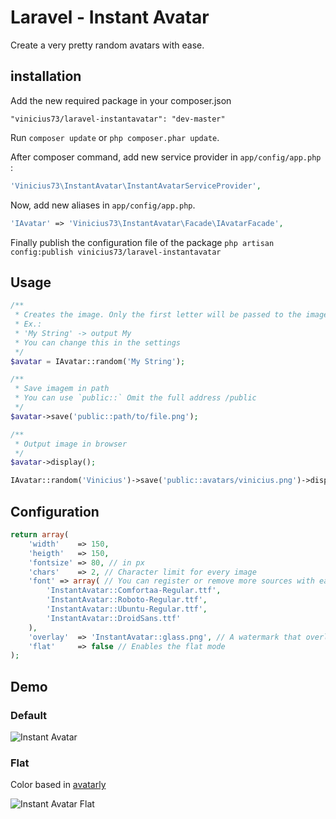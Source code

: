 Laravel - Instant Avatar
========================

Create a very pretty random avatars with ease.

## installation

Add the new required package in your composer.json

```
"vinicius73/laravel-instantavatar": "dev-master"
```

Run `composer update` or `php composer.phar update`.

After composer command, add new service provider in `app/config/app.php` :

```php
'Vinicius73\InstantAvatar\InstantAvatarServiceProvider',
```

Now, add new aliases in `app/config/app.php`.

```php
'IAvatar' => 'Vinicius73\InstantAvatar\Facade\IAvatarFacade',
```

Finally publish the configuration file of the package `php artisan config:publish vinicius73/laravel-instantavatar`

## Usage

```php
/**
 * Creates the image. Only the first letter will be passed to the image.
 * Ex.:
 * 'My String' -> output My
 * You can change this in the settings
 */
$avatar = IAvatar::random('My String');

/**
 * Save imagem in path
 * You can use `public::` Omit the full address /public
 */
$avatar->save('public::path/to/file.png');

/**
 * Output image in browser
 */
$avatar->display();
```
```php
IAvatar::random('Vinicius')->save('public::avatars/vinicius.png')->display();
```

## Configuration

```php
return array(
    'width'    => 150,
    'heigth'   => 150,
    'fontsize' => 80, // in px
    'chars'    => 2, // Character limit for every image
    'font' => array( // You can register or remove more sources with ease.
        'InstantAvatar::Comfortaa-Regular.ttf',
        'InstantAvatar::Roboto-Regular.ttf',
        'InstantAvatar::Ubuntu-Regular.ttf',
        'InstantAvatar::DroidSans.ttf'
    ),
    'overlay'  => 'InstantAvatar::glass.png', // A watermark that overlays the image
    'flat'     => false // Enables the flat mode
);
```
## Demo
### Default
![Instant Avatar](http://i.imgur.com/UZBqmXG.png)

### Flat 
Color based in [avatarly](https://github.com/lucek/avatarly)

![Instant Avatar Flat](http://i.imgur.com/sBk5GHZ.png)